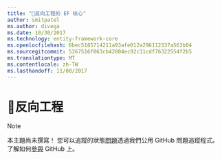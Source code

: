 ```yaml
---
title: "反向工程的 EF 核心"
author: smitpatel
ms.author: divega
ms.date: 10/30/2017
ms.technology: entity-framework-core
ms.openlocfilehash: 6bec5185714211a93afe012a296112337a563b04
ms.sourcegitcommit: 5367516f063cb42804ec92c31cdf76322554f2b5
ms.translationtype: MT
ms.contentlocale: zh-TW
ms.lasthandoff: 11/08/2017
---
```

# <a name="-reverse-engineering"></a>🔧反向工程

> [!NOTE]
> 本主題尚未撰寫！ 您可以追蹤的狀態[問題][ 1]透過我們公用 GitHub 問題追蹤程式。 了解如何[參與][ 2] GitHub 上。


  [1]: https://github.com/aspnet/EntityFramework.Docs/issues/508
  [2]: https://github.com/aspnet/EntityFramework.Docs/blob/master/CONTRIBUTING.md
